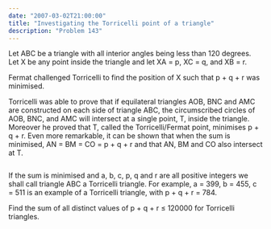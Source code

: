 ```yaml
---
date: "2007-03-02T21:00:00"
title: "Investigating the Torricelli point of a triangle"
description: "Problem 143"
---
```


<p>Let ABC be a triangle with all interior angles being less than 120 degrees. Let X be any point inside the triangle and let XA = p, XC = q, and XB = r.</p>
<p>Fermat challenged Torricelli to find the position of X such that p + q + r was minimised.</p>
<p>Torricelli was able to prove that if equilateral triangles AOB, BNC and AMC are constructed on each side of triangle ABC, the circumscribed circles of AOB, BNC, and AMC will intersect at a single point, T, inside the triangle. Moreover he proved that T, called the Torricelli/Fermat point, minimises p + q + r. Even more remarkable, it can be shown that when the sum is minimised, AN = BM = CO = p + q + r and that AN, BM and CO also intersect at T.</p>
<div style="text-align:center;"><img alt="" class="dark_img" src="/images/p143_torricelli.png"/></div>
<p>If the sum is minimised and a, b, c, p, q and r are all positive integers we shall call triangle ABC a Torricelli triangle. For example, a = 399, b = 455, c = 511 is an example of a Torricelli triangle, with p + q + r = 784.</p>
<p>Find the sum of all distinct values of p + q + r ≤ 120000 for Torricelli triangles.</p>

